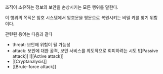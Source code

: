 
조직이 소유하는 정보의 보안을 손상시키는 모든 행위를 말한다. 

이 행위의 목적은 암호 시스템에서 암호문을 평문으로 복원시키는 비밀 키를 찾기 위함이다. 

관련된 용어는 다음과 같다
+ threat: 보안에 위험이 될 가능성
+ attack: 보안에 대한 공격, 보안 서비스를 의도적으로 회피하려는 시도
	![[Passive attack]]
	![[Active attack]]
+ [[Cryptanalysis]]
+ [[Brute-force attack]]